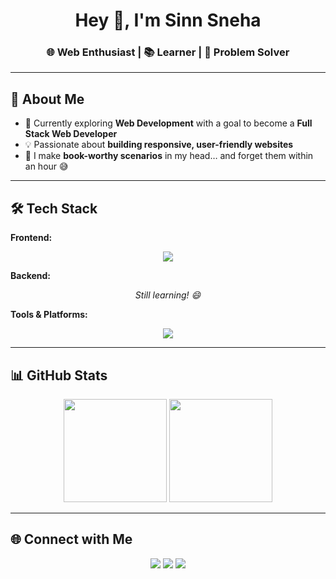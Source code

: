 <h1 align="center">Hey 👋, I'm Sinn Sneha</h1>
<h3 align="center">🌐 Web Enthusiast | 📚 Learner | 🧩 Problem Solver</h3>

---

## 🚀 About Me
- 🌱 Currently exploring **Web Development** with a goal to become a **Full Stack Web Developer**  
- 💡 Passionate about **building responsive, user-friendly websites**  
- 📖 I make **book-worthy scenarios** in my head… and forget them within an hour 😅  

---

## 🛠️ Tech Stack

**Frontend:**  
<div align="center">
  <img src="https://skillicons.dev/icons?i=html,css,js" />
</div>



**Backend:**  
<div align="center">
  <i>Still learning! 😄</i>
</div>



**Tools & Platforms:**  
<div align="center">
  <img src="https://skillicons.dev/icons?i=git,github,vscode,figma" />
</div>

---

## 📊 GitHub Stats
<p align="center">
  <img src="https://github-readme-stats.vercel.app/api?username=sinnsneha&show_icons=true&theme=tokyonight" height="165">
  <img src="https://github-readme-streak-stats.herokuapp.com/?user=sinnsneha&theme=tokyonight" height="165">
</p>

---

## 🌐 Connect with Me
<div align="center">
  <a href="https://www.linkedin.com/in/sneha-s-a53033344" target="_blank"><img src="https://skillicons.dev/icons?i=linkedin" /></a>
  <a href="https://www.instagram.com/snehasss._?igsh=Y2xvY3NieXphb3Q3" target="_blank"><img src="https://skillicons.dev/icons?i=instagram" /></a>
  <a href="mailto:sinnsneha738@gmail.com"><img src="https://skillicons.dev/icons?i=gmail" /></a>
</div>

